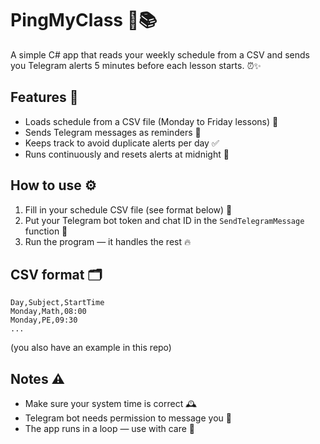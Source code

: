 # PingMyClass 🚨📚

A simple C# app that reads your weekly schedule from a CSV and sends you Telegram alerts 5 minutes before each lesson starts. ⏰✨

## Features 🚀

- Loads schedule from a CSV file (Monday to Friday lessons) 📅
- Sends Telegram messages as reminders 📲
- Keeps track to avoid duplicate alerts per day ✅
- Runs continuously and resets alerts at midnight 🌙

## How to use ⚙️

1. Fill in your schedule CSV file (see format below) 📝  
2. Put your Telegram bot token and chat ID in the `SendTelegramMessage` function 🔑  
3. Run the program — it handles the rest 🔥

## CSV format 🗂️
```
Day,Subject,StartTime
Monday,Math,08:00
Monday,PE,09:30
...
```
(you also have an example in this repo)


## Notes ⚠️

- Make sure your system time is correct 🕰️  
- Telegram bot needs permission to message you 🤖  
- The app runs in a loop — use with care 🔄  


